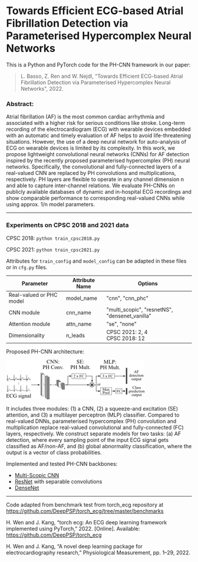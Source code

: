 # Towards Efficient ECG-based Atrial Fibrillation Detection via Parameterised Hypercomplex Neural Networks

This is a Python and PyTorch code for the PH-CNN framework in our paper:

>L. Basso, Z. Ren and W. Nejdl, 
"Towards Efficient ECG-based Atrial Fibrillation Detection via Parameterised Hypercomplex Neural Networks", 2022.

### Abstract:

Atrial fibrillation (AF) is the most common cardiac arrhythmia and associated with 
a higher risk for serious conditions like stroke. Long-term recording of the 
electrocardiogram (ECG) with wearable devices embedded with an automatic and 
timely evaluation of AF helps to avoid life-threatening situations. 
However, the use of a deep neural network for auto-analysis of ECG on wearable devices 
is limited by its complexity. In this work, we propose lightweight convolutional 
neural networks (CNNs) for AF detection inspired by the recently proposed 
parameterised hypercomplex (PH) neural networks. Specifically, the convolutional 
and fully-connected layers of a real-valued CNN are replaced by PH convolutions 
and multiplications, respectively. PH layers are flexible to operate in any 
channel dimension n and able to capture inter-channel relations. 
We evaluate PH-CNNs on publicly available databases of dynamic and in-hospital 
ECG recordings and show comparable performance to corresponding real-valued 
CNNs while using approx. 1/n model parameters.

----------------

### Experiments on CPSC 2018 and 2021 data

CPSC 2018:
`python train_cpsc2018.py`

CPSC 2021:
`python train_cpsc2021.py`

Attributes for `train_config` and `model_config` can be adapted in these files or in `cfg.py` files.

| Parameter                | Attribute Name | Options                                        |
|--------------------------|----------------|------------------------------------------------|
| Real-valued or PHC model | model_name     | "cnn", "cnn_phc"                               |
| CNN module               | cnn_name       | "multi_scopic", "resnetNS", "densenet_vanilla" |
| Attention module         | attn_name      | "se", "none"                                   |
| Dimensionality           | n_leads        | CPSC 2021: 2, 4 <br/> CPSC 2018: 12            |

Proposed PH-CNN architecture:

![DCNN Architecture](/images/dcnn.png?raw=true "DCNN Architecture")

It includes three modules: (1) a CNN, (2) a squeeze-and excitation (SE) attention, and (3) a
multilayer perceptron (MLP) classifier. Compared to real-valued
DNNs, parameterised hypercomplex (PH) convolution and multiplication
replace real-valued convolutional and fully-connected (FC)
layers, respectively. We construct separate models for two tasks: (a)
AF detection, where every sampling point of the input ECG signal
gets classified as AF/non-AF, and (b) global abnormality classification,
where the output is a vector of class probabilities.

Implemented and tested PH-CNN backbones:
* [Multi-Scopic CNN](https://ieeexplore.ieee.org/abstract/document/9099511)
* [ResNet](https://openaccess.thecvf.com/content_cvpr_2016/html/He_Deep_Residual_Learning_CVPR_2016_paper.html) with separable convolutions
* [DenseNet](https://openaccess.thecvf.com/content_cvpr_2017/html/Huang_Densely_Connected_Convolutional_CVPR_2017_paper.html)

---
Code adapted from benchmark test from torch_ecg repository at https://github.com/DeepPSP/torch_ecg/tree/master/benchmarks

H. Wen and J. Kang, “torch ecg: An ECG deep learning framework implemented using PyTorch,” 2022. [Online].
Available: https://github.com/DeepPSP/torch_ecg

H. Wen and J. Kang, “A novel deep learning package for electrocardiography research,” Physiological Measurement, pp. 1–29, 2022.
